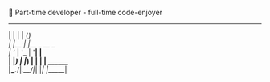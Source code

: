 💬 Part-time developer - full-time code-enjoyer

 _     _          _          
| |   | |        (_)         
| |__ | |__  _ __ _          
| '_ \| '_ \| '__| |         
| |_) | |_) | |  | |   ______       
|_.__/|_.__/|_|  |_|  |______|      
